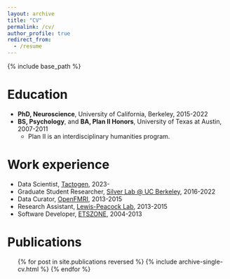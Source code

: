 ```yaml
---
layout: archive
title: "CV"
permalink: /cv/
author_profile: true
redirect_from:
  - /resume
---
```


{% include base_path %}

Education
======
* <b>PhD, Neuroscience</b>, University of California, Berkeley, 2015-2022
* <b>BS, Psychology</b>, and <b>BA, Plan II Honors</b>, University of Texas at Austin, 2007-2011
  * Plan II is an interdisciplinary humanities program.

Work experience
======
* Data Scientist, <a href='https://tactogen.com'>Tactogen</a>, 2023-
* Graduate Student Researcher, <a href='https://argentum.ucbso.berkeley.edu/'>Silver Lab @ UC Berkeley</a>, 2016-2022
* Data Curator, <a href='https://openfmri.org/'>OpenFMRI</a>, 2013-2015
* Research Assistant, <a href='https://www.lewpealab.org/'>Lewis-Peacock Lab</a>, 2013-2015
* Software Developer, <a href='https://etszone.com'>ETSZONE</a>, 2004-2013
  
Publications
======
  <ul>{% for post in site.publications reversed %}
    {% include archive-single-cv.html %}
  {% endfor %}</ul>
